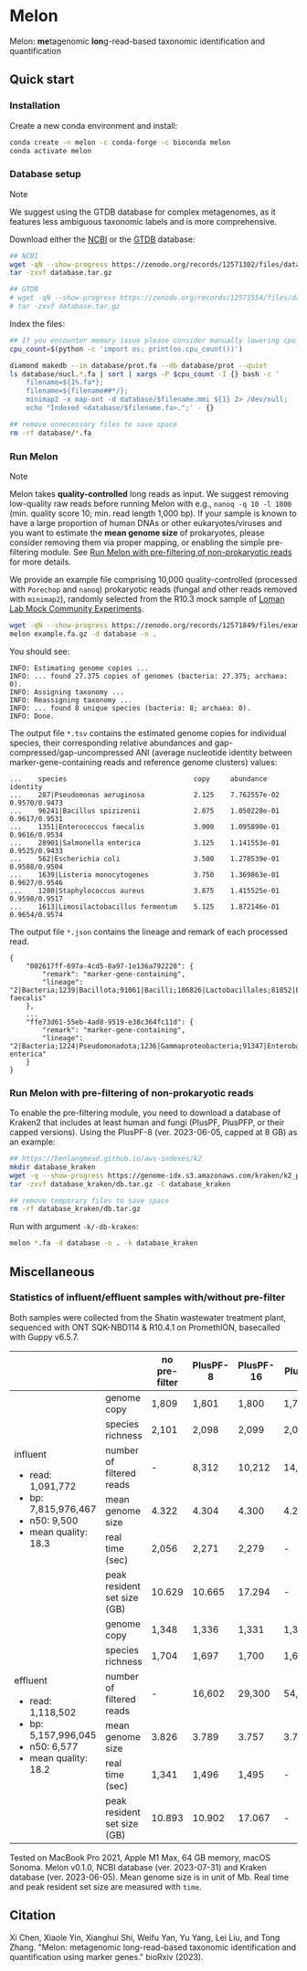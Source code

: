 # Melon
Melon: **me**tagenomic **lon**g-read-based taxonomic identification and quantification

## Quick start
### Installation
Create a new conda environment and install:
```bash
conda create -n melon -c conda-forge -c bioconda melon
conda activate melon
```

### Database setup
> [!NOTE]
> We suggest using the GTDB database for complex metagenomes, as it features less ambiguous taxonomic labels and is more comprehensive.

Download either the [NCBI](https://zenodo.org/records/12571302) or the [GTDB](https://zenodo.org/records/12571554) database:
```bash
## NCBI
wget -qN --show-progress https://zenodo.org/records/12571302/files/database.tar.gz
tar -zxvf database.tar.gz

## GTDB
# wget -qN --show-progress https://zenodo.org/records/12571554/files/database.tar.gz
# tar -zxvf database.tar.gz
```

Index the files: 
```bash
## If you encounter memory issue please consider manually lowering cpu_count or simply set cpu_count=1
cpu_count=$(python -c 'import os; print(os.cpu_count())')

diamond makedb --in database/prot.fa --db database/prot --quiet
ls database/nucl.*.fa | sort | xargs -P $cpu_count -I {} bash -c '
    filename=${1%.fa*};
    filename=${filename##*/};
    minimap2 -x map-ont -d database/$filename.mmi ${1} 2> /dev/null;
    echo "Indexed <database/$filename.fa>.";' - {}

## remove unnecessary files to save space
rm -rf database/*.fa
```

### Run Melon
> [!NOTE]
> Melon takes **quality-controlled** long reads as input. We suggest removing low-quality raw reads before running Melon with e.g., `nanoq -q 10 -l 1000` (min. quality score 10; min. read length 1,000 bp). If your sample is known to have a large proportion of human DNAs or other eukaryotes/viruses and you want to estimate the **mean genome size** of prokaryotes, please consider removing them via proper mapping, or enabling the simple pre-filtering module. See [Run Melon with pre-filtering of non-prokaryotic reads](#run-melon-with-pre-filtering-of-non-prokaryotic-reads) for more details.

We provide an example file comprising 10,000 quality-controlled (processed with `Porechop` and `nanoq`) prokaryotic reads (fungal and other reads removed with `minimap2`), randomly selected from the R10.3 mock sample of [Loman Lab Mock Community Experiments](https://lomanlab.github.io/mockcommunity/r10.html).

```bash
wget -qN --show-progress https://zenodo.org/records/12571849/files/example.fa.gz
melon example.fa.gz -d database -o .
```

You should see:
```
INFO: Estimating genome copies ...
INFO: ... found 27.375 copies of genomes (bacteria: 27.375; archaea: 0).
INFO: Assigning taxonomy ...
INFO: Reassigning taxonomy ...
INFO: ... found 8 unique species (bacteria: 8; archaea: 0).
INFO: Done.
```

The output file `*.tsv` contains the estimated genome copies for individual species, their corresponding relative abundances and gap-compressed/gap-uncompressed ANI (average nucleotide identity between marker-gene-containing reads and reference genome clusters) values:
```
...    species                               copy     abundance       identity
...    287|Pseudomonas aeruginosa            2.125    7.762557e-02    0.9570/0.9473
...    96241|Bacillus spizizenii             2.875    1.050228e-01    0.9617/0.9531
...    1351|Enterococcus faecalis            3.000    1.095890e-01    0.9616/0.9534
...    28901|Salmonella enterica             3.125    1.141553e-01    0.9525/0.9433
...    562|Escherichia coli                  3.500    1.278539e-01    0.9588/0.9504
...    1639|Listeria monocytogenes           3.750    1.369863e-01    0.9627/0.9546
...    1280|Staphylococcus aureus            3.875    1.415525e-01    0.9598/0.9517
...    1613|Limosilactobacillus fermentum    5.125    1.872146e-01    0.9654/0.9574
```

The output file `*.json` contains the lineage and remark of each processed read.
```
{
    "002617ff-697a-4cd5-8a97-1e136a792228": {
        "remark": "marker-gene-containing",
        "lineage": "2|Bacteria;1239|Bacillota;91061|Bacilli;186826|Lactobacillales;81852|Enterococcaceae;1350|Enterococcus;1351|Enterococcus faecalis"
    },
    ...
    "ffe73d61-55eb-4ad8-9519-e38c364fc11d": {
        "remark": "marker-gene-containing",
        "lineage": "2|Bacteria;1224|Pseudomonadota;1236|Gammaproteobacteria;91347|Enterobacterales;543|Enterobacteriaceae;590|Salmonella;28901|Salmonella enterica"
    }
}
```

### Run Melon with pre-filtering of non-prokaryotic reads
To enable the pre-filtering module, you need to download a database of Kraken2 that includes at least human and fungi (PlusPF, PlusPFP, or their capped versions). Using the PlusPF-8 (ver. 2023-06-05, capped at 8 GB) as an example:

```bash
## https://benlangmead.github.io/aws-indexes/k2
mkdir database_kraken
wget -q --show-progress https://genome-idx.s3.amazonaws.com/kraken/k2_pluspf_08gb_20230605.tar.gz -O database_kraken/db.tar.gz
tar -zxvf database_kraken/db.tar.gz -C database_kraken

## remove temporary files to save space
rm -rf database_kraken/db.tar.gz
```

Run with argument `-k/-db-kraken`:
```bash
melon *.fa -d database -o . -k database_kraken
```

## Miscellaneous
### Statistics of influent/effluent samples with/without pre-filter
Both samples were collected from the Shatin wastewater treatment plant, sequenced with ONT SQK-NBD114 & R10.4.1 on PromethION, basecalled with Guppy v6.5.7.

<table>
   <thead>
      <tr>
         <th></th>
         <th></th>
         <th>no pre-filter</th>
         <th>PlusPF-8</th>
         <th>PlusPF-16</th>
         <th>PlusPF</th>
      </tr>
   </thead>
   <tbody>
      <tr>
         <td rowspan="6">influent
            <div>
               <ul>
                  <li>read: 1,091,772</li>
                  <li>bp: 7,815,976,467</li>
                  <li>n50: 9,500</li>
                  <li>mean quality: 18.3</li>
               </ul>
            </div>
         </td>
         <td>genome copy</td>
         <td>1,809</td>
         <td>1,801</td>
         <td>1,800</td>
         <td>1,797</td>
      </tr>
      <tr>
         <td>species richness</td>
         <td>2,101</td>
         <td>2,098</td>
         <td>2,099</td>
         <td>2,097</td>
      </tr>
      <tr>
         <td>number of filtered reads</td>
         <td>-</td>
         <td>8,312</td>
         <td>10,212</td>
         <td>14,988</td>
      </tr>
      <tr>
         <td>mean genome size</td>
         <td>4.322</td>
         <td>4.304</td>
         <td>4.300</td>
         <td>4.292</td>
      </tr>
      <tr>
         <td>real time (sec)</td>
         <td>2,056</td>
         <td>2,271</td>
         <td>2,279</td>
         <td>-</td>
      </tr>
      <tr>
         <td>peak resident set size (GB)</td>
         <td>10.629</td>
         <td>10.665</td>
         <td>17.294</td>
         <td>-</td>
      </tr>
      <tr>
         <td rowspan="6">effluent
            <ul>
               <li>read: 1,118,502</li>
               <li>bp: 5,157,996,045</li>
               <li>n50: 6,577</li>
               <li>mean quality: 18.2</li>
            </ul>
         </td>
         <td>genome copy</td>
         <td>1,348</td>
         <td>1,336</td>
         <td>1,331</td>
         <td>1,315</td>
      </tr>
      <tr>
         <td>species richness</td>
         <td>1,704</td>
         <td>1,697</td>
         <td>1,700</td>
         <td>1,696</td>
      </tr>
      <tr>
         <td>number of filtered reads</td>
         <td>-</td>
         <td>16,602</td>
         <td>29,300</td>
         <td>54,774</td>
      </tr>
      <tr>
         <td>mean genome size</td>
         <td>3.826</td>
         <td>3.789</td>
         <td>3.757</td>
         <td>3.715</td>
      </tr>
      <tr>
         <td>real time (sec)</td>
         <td>1,341</td>
         <td>1,496</td>
         <td>1,495</td>
         <td>-</td>
      </tr>
      <tr>
         <td>peak resident set size (GB)</td>
         <td>10.893</td>
         <td>10.902</td>
         <td>17.067</td>
         <td>-</td>
      </tr>
   </tbody>
</table>

Tested on MacBook Pro 2021, Apple M1 Max, 64 GB memory, macOS Sonoma. Melon v0.1.0, NCBI database (ver. 2023-07-31) and Kraken database (ver. 2023-06-05). Mean genome size is in unit of Mb. Real time and peak resident set size are measured with `time`.

## Citation
Xi Chen, Xiaole Yin, Xianghui Shi, Weifu Yan, Yu Yang, Lei Liu, and Tong Zhang. "Melon: metagenomic long-read-based taxonomic identification and quantification using marker genes." bioRxiv (2023).

